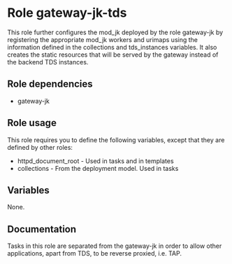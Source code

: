 # Role gateway-jk-tds

This role further configures the mod_jk deployed by the role gateway-jk by registering the appropriate mod_jk workers and urimaps using the information defined in the collections and tds_instances variables. It also creates the static resources that will be served by the gateway instead of the backend TDS instances.

## Role dependencies

- gateway-jk

## Role usage

This role requires you to define the following variables, except that they are defined by other roles:

- httpd\_document\_root - Used in tasks and in templates
- collections - From the deployment model. Used in tasks

## Variables

None.

## Documentation

Tasks in this role are separated from the gateway-jk in order to allow other applications, apart from TDS, to be reverse proxied, i.e. TAP.
